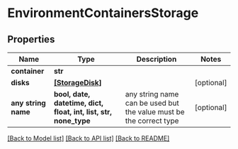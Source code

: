 # EnvironmentContainersStorage


## Properties
Name | Type | Description | Notes
------------ | ------------- | ------------- | -------------
**container** | **str** |  | 
**disks** | [**[StorageDisk]**](StorageDisk.md) |  | [optional] 
**any string name** | **bool, date, datetime, dict, float, int, list, str, none_type** | any string name can be used but the value must be the correct type | [optional]

[[Back to Model list]](../README.md#documentation-for-models) [[Back to API list]](../README.md#documentation-for-api-endpoints) [[Back to README]](../README.md)


